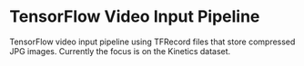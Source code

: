 # TensorFlow Video Input Pipeline

TensorFlow video input pipeline using TFRecord files that store compressed JPG images.
Currently the focus is on the Kinetics dataset.


